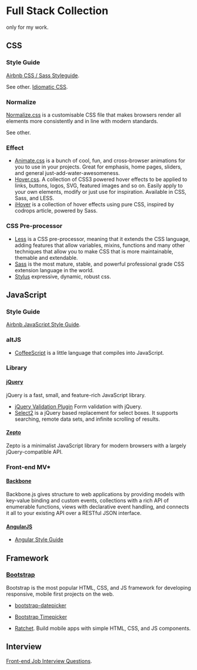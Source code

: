 # Full Stack Collection

only for my work.

## CSS

### Style Guide 

[Airbnb CSS / Sass Styleguide](https://github.com/airbnb/css).

See other. [Idiomatic CSS](https://github.com/necolas/idiomatic-css).

### Normalize

[Normalize.css](http://necolas.github.io/normalize.css/) is a customisable CSS file that makes browsers render all elements more consistently and in line with modern standards.

See other.

### Effect

* [Animate.css](http://daneden.github.io/animate.css/) is a bunch of cool, fun, and cross-browser animations for you to use in your projects. Great for emphasis, home pages, sliders, and general just-add-water-awesomeness.
* [Hover.css](http://ianlunn.github.io/Hover/). A collection of CSS3 powered hover effects to be applied to links, buttons, logos, SVG, featured images and so on. Easily apply to your own elements, modify or just use for inspiration. Available in CSS, Sass, and LESS.
* [iHover](http://gudh.github.io/ihover/dist/index.html) is a collection of hover effects using pure CSS, inspired by codrops article, powered by Sass.

### CSS Pre-processor

* [Less](http://lesscss.org) is a CSS pre-processor, meaning that it extends the CSS language, adding features that allow variables, mixins, functions and many other techniques that allow you to make CSS that is more maintainable, themable and extendable.
* [Sass](http://sass-lang.com) is the most mature, stable, and powerful professional grade CSS extension language in the world.
* [Stylus](http://stylus-lang.com) expressive, dynamic, robust css.

## JavaScript

### Style Guide

[Airbnb JavaScript Style Guide](https://github.com/airbnb/javascript).

### altJS

* [CoffeeScript](http://coffeescript.org) is a little language that compiles into JavaScript. 

### Library

#### [jQuery](http://jquery.com)

jQuery is a fast, small, and feature-rich JavaScript library.

* [jQuery Validation Plugin](http://jqueryvalidation.org) Form validation with jQuery.
* [Select2](https://select2.github.io) is a jQuery based replacement for select boxes. It supports searching, remote data sets, and infinite scrolling of results.

#### [Zepto](http://zeptojs.com)

Zepto is a minimalist JavaScript library for modern browsers with a largely jQuery-compatible API.

### Front-end MV*

#### [Backbone](http://backbonejs.org)

Backbone.js gives structure to web applications by providing models with key-value binding and custom events, collections with a rich API of enumerable functions, views with declarative event handling, and connects it all to your existing API over a RESTful JSON interface.

#### [AngularJS](https://angularjs.org)

* [Angular Style Guide](https://github.com/johnpapa/angular-styleguide)

## Framework

### [Bootstrap](http://getbootstrap.com)

Bootstrap is the most popular HTML, CSS, and JS framework for developing responsive, mobile first projects on the web.

* [bootstrap-datepicker](http://eternicode.github.io/bootstrap-datepicker/)
* [Bootstrap Timepicker](http://jdewit.github.io/bootstrap-timepicker/)

* [Ratchet](http://goratchet.com). Build mobile apps with simple HTML, CSS, and JS components.

## Interview

[Front-end Job Interview Questions](https://github.com/h5bp/Front-end-Developer-Interview-Questions).